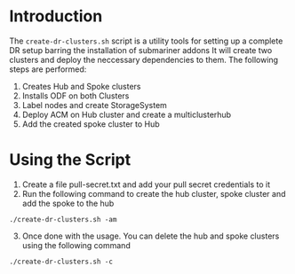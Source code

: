 # Introduction

The `create-dr-clusters.sh` script is a utility tools for setting up a complete DR setup barring the installation of submariner addons
It will create two clusters and deploy the neccessary dependencies to them.
The following steps are performed:

1. Creates Hub and Spoke clusters
2. Installs ODF on both Clusters 
3. Label nodes and create StorageSystem
4. Deploy ACM on Hub cluster and create a multiclusterhub
5. Add the created spoke cluster to Hub


# Using the Script 

1. Create a file pull-secret.txt and add your pull secret credentials to it
2. Run the following command to create the hub cluster, spoke cluster and add the spoke to the hub
```
./create-dr-clusters.sh -am 
```
3. Once done with the usage. You can delete the hub and spoke clusters using the following command
```
./create-dr-clusters.sh -c 
```
